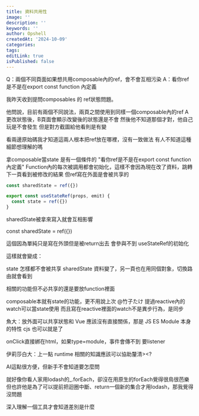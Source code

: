 ```yaml
---
title: 資料共用性
image: ''
description: ''
keywords: ''
author: Opshell
createdAt: '2024-10-09'
categories:
tags:
editLink: true
isPublished: false
---
```

Q：兩個不同頁面如果想共用composable內的ref，會不會互相污染
A：看你ref是不是在export const function 內定義

我昨天收到提問composables 的 ref狀態問題。

他問說，目前有兩個不同說法，兩頁之間使用到同樣一個composable內的ref
A更改狀態後，B頁面會顯示改變後的狀態還是不會
然後他不知道那個才對，他自己玩是不會發生
但是對方截圖給他看則是有變

看兩邊原始碼我才知道這兩人根本把ref放在哪裡，沒有一致做法
有人不知道這種細節想理解的嗎

拿composable當state 是有一個條件的
"看你ref是不是在export const function 內定義"
Function內的每次被調用都會初始化，這樣不會因為現在改了資料，跳轉下一頁看到被修改的結果
但ref寫在外面是會被共享的

```ts
const sharedState = ref({})

export const useStateRef(props, emit) {
  const state = ref({})
}
```
sharedState被拿來寫入就會互相影響

const sharedState = ref({})

這個因為單純只是寫在外頭但是被return出去
會參與不到 useStateRef的初始化

這樣就會變成：

state 怎樣都不會被共享
sharedState 資料變了，另一頁也在用同個對象，切換路由就會看到

相關的功能但不必共享的還是要放function裡面

composable本就有state的功能，更不用說上次 @竹子たけ 提過reactive內的watch可以當state使用
而且寫在reactive裡面的watch不是異步行為，是同步

魚大：放外面可以共享狀態和 Vue 應該沒有直接關係，那是 JS ES Module 本身的特性 cjs 也可以就是了

onClick直接綁在html，如果type=module，事件會傳不到
要listener

伊莉莎白大：上一點 runtime 相關的知識應該可以協助釐清><?

AI這點很方便，但新手不會知道要怎麼問

就好像你看人家用lodash的_.forEach，卻沒在用原生的forEach覺得很鳥很芭樂
但也許他是為了可以提前把迴圈中斷、return一個新的集合才用lodash，那我覺得沒問題

深入理解一個工具才會知道差別是什麼
